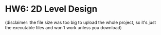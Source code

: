 # HW6: 2D Level Design

(disclaimer: the file size was too big to upload the whole project, so it's just the executable files and won't work unless you download)
